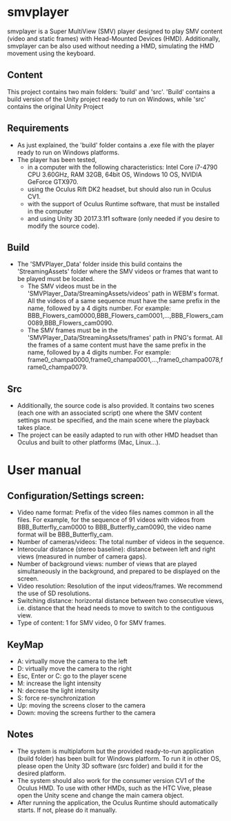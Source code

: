 # smvplayer
smvplayer is a Super MultiView (SMV) player designed to play SMV content (video and static frames) with Head-Mounted Devices (HMD). Additionally, smvplayer can be also used without needing a HMD, simulating the HMD movement using the keyboard.

## Content

This project contains two main folders: 'build' and 'src'. 'Build' contains a build version of the Unity project ready to run on Windows, while 'src' contains the original Unity Project

## Requirements

* As just explained, the 'build' folder contains a .exe file with the player ready to run on Windows platforms. 
* The player has been tested,
  - in a computer with the following characteristics: Intel Core i7-4790 CPU 3.60GHz, RAM 32GB, 64bit OS, Windows 10 OS, NVIDIA GeForce GTX970.
  - using the Oculus Rift DK2 headset, but should also run in Oculus CV1.
  - with the support of Oculus Runtime software, that must be installed in the computer
  - and using Unity 3D 2017.3.1f1 software (only needed if you desire to modify the source code).

## Build

* The 'SMVPlayer_Data' folder inside this build contains the 'StreamingAssets' folder where the SMV videos or frames that want to be played must be located.
  - The SMV videos must be in the 'SMVPlayer_Data/StreamingAssets/videos' path in WEBM's format. All the videos of a same sequence must have the same prefix in the name, followed by a 4 digits number. For example: BBB_Flowers_cam0000,BBB_Flowers_cam0001,...,BBB_Flowers_cam0089,BBB_Flowers_cam0090. 
  - The SMV frames must be in the 'SMVPlayer_Data/StreamingAssets/frames' path in PNG's format. All the frames of a same content must have the same prefix in the name, followed by a 4 digits number. For example: frame0_champa0000,frame0_champa0001,...,frame0_champa0078,frame0_champa0079.

## Src

* Additionally, the source code is also provided. It contains two scenes (each one with an associated script) one where the SMV content settings must be specified, and the main scene where the playback takes place.
* The project can be easily adapted to run with other HMD headset than Oculus and built to other platforms (Mac, Linux...).

# User manual

## Configuration/Settings screen:
* Video name format: Prefix of the video files names common in all the files. For example, for the sequence of 91 videos with videos from BBB_Butterfly_cam0000 to BBB_Butterfly_cam0090, the video name format will be BBB_Butterfly_cam.
* Number of cameras/videos: The total number of videos in the sequence.
* Interocular distance (stereo baseline): distance between left and right views (measured in number of camera gaps).
* Number of background views: number of views that are played simultaneously in the background, and prepared to be displayed on the screen. 
* Video resolution: Resolution of the input videos/frames. We recommend the use of SD resolutions.
* Switching distance: horizontal distance between two consecutive views, i.e. distance that the head needs to move to switch to the contiguous view.
* Type of content: 1 for SMV video, 0 for SMV frames.

## KeyMap
* A: virtually move the camera to the left
* D: virtually move the camera to the right
* Esc, Enter or C: go to the player scene
* M: increase the light intensity
* N: decrese the light intensity
* S: force re-synchronization
* Up: moving the screens closer to the camera
* Down: moving the screens further to the camera


## Notes

* The system is multiplaform but the provided ready-to-run application (build folder) has been built for Windows platform. To run it in other OS, please open the Unity 3D software (src folder) and build it for the desired platform.
* The system should also work for the consumer version CV1 of the Oculus HMD. To use with other HMDs, such as the HTC Vive, please open the Unity scene and change the main camera object.
* After running the application, the Oculus Runtime should automatically starts. If not, please do it manually.

